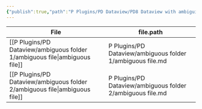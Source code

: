```yaml
---
{"publish":true,"path":"P Plugins/PD Dataview/PD8 Dataview with ambiguious names.md","permalink":"/p-plugins/pd-dataview/pd-8-dataview-with-ambiguious-names/","PassFrontmatter":true}
---
```


| File                                                                           | file.path                                                  |
| ------------------------------------------------------------------------------ | ---------------------------------------------------------- |
| [[P Plugins/PD Dataview/ambiguous folder 1/ambiguous file\|ambiguous file]] | P Plugins/PD Dataview/ambiguous folder 1/ambiguous file.md |
| [[P Plugins/PD Dataview/ambiguous folder 2/ambiguous file\|ambiguous file]] | P Plugins/PD Dataview/ambiguous folder 2/ambiguous file.md |


